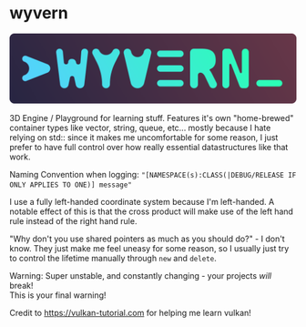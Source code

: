 # wyvern

![](https://github.com/kryzp/wyvern/blob/master/images/logo.png)

3D Engine / Playground for learning stuff. Features it's own "home-brewed" container types like vector, string, queue, etc... mostly because I hate relying on std:: since it makes me uncomfortable for some reason, I just prefer to have full control over how really essential datastructures like that work.

Naming Convention when logging: ```"[NAMESPACE(s):CLASS(|DEBUG/RELEASE IF ONLY APPLIES TO ONE)] message"```  

I use a fully left-handed coordinate system because I'm left-handed. A notable effect of this is that the cross product will make use of the left hand rule instead of the right hand rule.  

"Why don't you use shared pointers as much as you should do?" - I don't know. They just make me feel uneasy for some reason, so I usually just try to control the lifetime manually through ``new`` and ``delete``.

Warning: Super unstable, and constantly changing - your projects *will* break!  
This is your final warning!

Credit to https://vulkan-tutorial.com for helping me learn vulkan!
